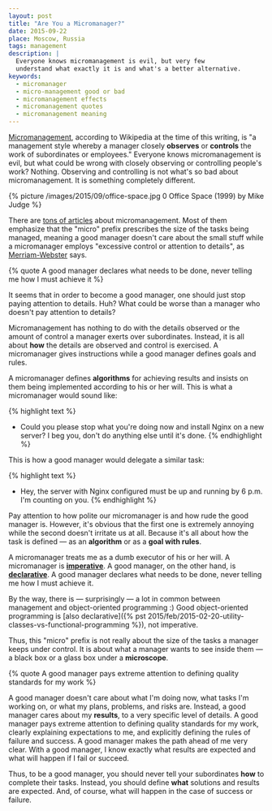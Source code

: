 ```yaml
---
layout: post
title: "Are You a Micromanager?"
date: 2015-09-22
place: Moscow, Russia
tags: management
description: |
  Everyone knows micromanagement is evil, but very few
  understand what exactly it is and what's a better alternative.
keywords:
  - micromanager
  - micro-management good or bad
  - micromanagement effects
  - micromanagement quotes
  - micromanagement meaning
---
```


[Micromanagement](https://en.wikipedia.org/wiki/Micromanagement),
according to Wikipedia at the time of this writing, is "a management style
whereby a manager closely **observes** or **controls** the work of subordinates
or employees." Everyone knows micromanagement is evil, but what
could be wrong with closely observing or controlling people's work? Nothing.
Observing and controlling is not what's so bad about micromanagement. It
is something completely different.

<!--more-->

{% picture /images/2015/09/office-space.jpg 0 Office Space (1999) by Mike Judge %}

There are [tons of articles](https://www.google.com/search?q=micromanagement)
about micromanagement. Most of them emphasize that the "micro" prefix prescribes
the size of the tasks being managed, meaning a good manager doesn't care
about the small stuff while a micromanager employs
"excessive control or attention to details", as
[Merriam-Webster](http://www.merriam-webster.com/dictionary/micromanage) says.

{% quote A good manager declares what needs to be done, never telling me how I must achieve it %}

It seems that in order to become a good manager, one should just
stop paying attention to details. Huh?
What could be worse than a manager who doesn't pay attention to details?

Micromanagement has nothing to do with the details observed or the amount
of control a manager exerts over subordinates. Instead, it is all about
**how** the details are observed and control is exercised. A micromanager
gives instructions while a good manager defines goals and rules.

A micromanager defines **algorithms** for achieving results and insists
on them being implemented according to his or her will. This is what
a micromanager would sound like:

{% highlight text %}
- Could you please stop what you're doing now
  and install Nginx on a new server? I beg you,
  don't do anything else until it's done.
{% endhighlight %}

This is how a good manager would delegate a similar task:

{% highlight text %}
- Hey, the server with Nginx configured must
  be up and running by 6 p.m. I'm counting on you.
{% endhighlight %}

Pay attention to how polite our micromanager is and how rude the good manager is.
However, it's obvious that the first one is extremely annoying while
the second doesn't irritate us at all. Because it's all about how
the task is defined &mdash; as an **algorithm** or as a **goal with rules**.

A micromanager treats me as a dumb executor of his or her will. A micromanager
is [**imperative**](https://en.wikipedia.org/wiki/Imperative_programming).
A good manager, on the other hand, is
[**declarative**](https://en.wikipedia.org/wiki/Declarative_programming). A good manager
declares what needs to be done, never telling me how I must achieve it.

By the way, there is &mdash; surprisingly &mdash; a lot in common between management and
object-oriented programming :) Good object-oriented programming is
[also declarative]({% pst 2015/feb/2015-02-20-utility-classes-vs-functional-programming %}),
not imperative.

Thus, this "micro" prefix is not really about the size of the tasks a manager
keeps under control. It is about what a manager wants to see inside them &mdash;
a black box or a glass box under a **microscope**.

{% quote A good manager pays extreme attention to defining quality standards for my work %}

A good manager doesn't care about what I'm doing now, what tasks I'm working on,
or what my plans, problems, and risks are. Instead, a good manager cares about my
**results**, to a very specific level of details. A good manager pays extreme
attention to defining quality standards for my work, clearly explaining
expectations to me, and explicitly defining the rules of failure and success. A good
manager makes the path ahead of me very clear. With a good manager, I know
exactly what results are expected and what will happen if I fail or
succeed.

Thus, to be a good manager, you should never tell your subordinates **how**
to complete their tasks. Instead, you should define **what** solutions and results
are expected. And, of course, what will happen in the case of success or failure.
